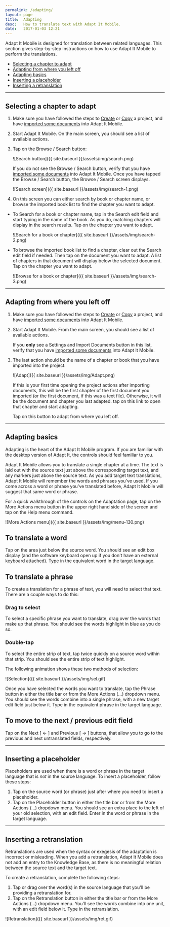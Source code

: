 ```yaml
---
permalink: /adapting/
layout: page
title:  Adapting
desc:   How to translate text with Adapt It Mobile.
date:   2017-01-03 12:21
---
```


Adapt It Mobile is designed for translation between related languages. This section gives step-by-step instructions on how to use Adapt It Mobile to perform the translations.

* [Selecting a chapter to adapt](#browse-search-page)
* [Adapting from where you left off](#adapting-from-where-you-left-off)
* [Adapting basics](#adapting-basics)
* [Inserting a placeholder](#inserting-a-placeholder)
* [Inserting a retranslation](#inserting-a-retranslation)

----

<a id="browse-search-page"></a>

## Selecting a chapter to adapt 

1. Make sure you have followed the steps to [Create](https://github.com/adapt-it/adapt-it-mobile/wiki/Creating-a-new-project) or [Copy](https://github.com/adapt-it/adapt-it-mobile/wiki/Copying-a-project) a project, and have [imported some documents](https://github.com/adapt-it/adapt-it-mobile/wiki/Importing-a-document) into Adapt It Mobile.
2. Start Adapt It Mobile. On the main screen, you should see a list of available actions.
3. Tap on the Browse / Search button:

    ![Search button]({{ site.baseurl }}/assets/img/search.png)

    If you do not see the Browse / Search button, verify that you have [imported some documents](https://github.com/adapt-it/adapt-it-mobile/wiki/Importing-a-document) into Adapt It Mobile. Once you have tapped the Browse / Search button, the Browse / Search screen displays.

    ![Search screen]({{ site.baseurl }}/assets/img/search-1.png)

4. On this screen you can either search by book or chapter name, or browse the imported book list to find the chapter you want to adapt.

  - To Search for a book or chapter name, tap in the Search edit field and start typing in the name of the book. As you do, matching chapters will display in the search results. Tap on the chapter you want to adapt.

    ![Search for a book or chapter]({{ site.baseurl }}/assets/img/search-2.png)

  - To browse the imported book list to find a chapter, clear out the Search edit field if needed. Then tap on the document you want to adapt. A list of chapters in that document will display below the selected document. Tap on the chapter you want to adapt.

    ![Browse for a book or chapter]({{ site.baseurl }}/assets/img/search-3.png)

----

<a id="adapting-from-where-you-left-off"></a>

## Adapting from where you left off

1. Make sure you have followed the steps to [Create](https://github.com/adapt-it/adapt-it-mobile/wiki/Creating-a-new-project) or [Copy](https://github.com/adapt-it/adapt-it-mobile/wiki/Copying-a-project) a project, and have [imported some documents](https://github.com/adapt-it/adapt-it-mobile/wiki/Importing-a-document) into Adapt It Mobile.
2. Start Adapt It Mobile. From the main screen, you should see a list of available actions. 

    If you **only** see a Settings and Import Documents button in this list, verify that you have [imported some documents](https://github.com/adapt-it/adapt-it-mobile/wiki/Importing-a-document) into Adapt It Mobile. 
3. The last action should be the name of a chapter or book that you have imported into the project:

    ![Adapt]({{ site.baseurl }}/assets/img/Adapt.png)

    If this is your first time opening the project actions after importing documents, this will be the first chapter of the first document you imported (or the first document, if this was a text file). Otherwise, it will be the document and chapter you last adapted. tap on this link to open that chapter and start adapting.

   Tap on this button to adapt from where you left off.
    
----

<a id="adapting-basics"></a>

## Adapting basics 

Adapting is the heart of the Adapt It Mobile program. If you are familiar with the desktop version of Adapt It, the controls should feel familiar to you. 

Adapt It Mobile allows you to translate a single chapter at a time. The text is laid out with the source text just above the corresponding target text, and any markers just above the source text. As you add target text translations, Adapt It Mobile will remember the words and phrases you've used. If you come across a word or phrase you've translated before, Adapt It Mobile will suggest that same word or phrase.

For a quick walkthrough of the controls on the Adaptation page, tap on the More Actions menu button in the upper right hand side of the screen and tap on the Help menu command.

   ![More Actions menu]({{ site.baseurl }}/assets/img/menu-130.png)

## To translate a word
Tap on the area just below the source word. You should see an edit box display (and the software keyboard open up if you don't have an external keyboard attached). Type in the equivalent word in the target language.

## To translate a phrase
To create a translation for a phrase of text, you will need to select that text. There are a couple ways to do this:

### Drag to select
To select a specific phrase you want to translate, drag over the words that make up that phrase. You should see the words highlight in blue as you do so.

### Double-tap
To select the entire strip of text, tap twice quickly on a source word within that strip. You should see the entire strip of text highlight.

The following animation shows these two methods of selection:

![Selection]({{ site.baseurl }}/assets/img/sel.gif)

Once you have selected the words you want to translate, tap the Phrase button in either the title bar or from the More Actions (...) dropdown menu. You should see the words combine into a single phrase, with a new target edit field just below it. Type in the equivalent phrase in the target language.

## To move to the next / previous edit field

Tap on the Next [ <- ] and Previous [ -> ] buttons, that allow you to go to the previous and next untranslated fields, respectively.

----

<a id="inserting-a-placeholder"></a>

## Inserting a placeholder 

Placeholders are used when there is a word or phrase in the target language that is *not* in the source language. To insert a placeholder, follow these steps:

1. Tap on the source word (or phrase) just after where you need to insert a placeholder.
2. Tap on the Placeholder button in either the title bar or from the More Actions (...) dropdown menu. You should see an extra place to the left of your old selection, with an edit field. Enter in the word or phrase in the target language.

----

<a id="inserting-a-retranslation"></a>

## Inserting a retranslation 

Retranslations are used when the syntax or exegesis of the adaptation is incorrect or misleading. When you add a retranslation, Adapt It Mobile does not add an entry to the Knowledge Base, as there is no meaningful relation between the source text and the target text.

To create a retranslation, complete the following steps:

1. Tap or drag over the word(s) in the source language that you'll be providing a retranslation for.
2. Tap on the Retranslation button in either the title bar or from the More Actions (...) dropdown menu. You'll see the words combine into one unit, with an edit field below it. Type in the retranslation.

![Retranslation]({{ site.baseurl }}/assets/img/ret.gif)
